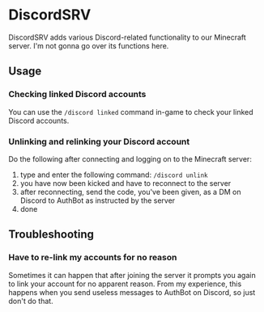 # DiscordSRV

DiscordSRV adds various Discord-related functionality to our Minecraft server. I'm not gonna go over its functions here.

## Usage

### Checking linked Discord accounts

You can use the ``/discord linked`` command in-game to check your linked Discord accounts.

### Unlinking and relinking your Discord account

Do the following after connecting and logging on to the Minecraft server:

1. type and enter the following command: ``/discord unlink``
2. you have now been kicked and have to reconnect to the server
3. after reconnecting, send the code, you've been given, as a DM on Discord to AuthBot as instructed by the server
4. done

## Troubleshooting

### Have to re-link my accounts for no reason

Sometimes it can happen that after joining the server it prompts you again to link your account for no apparent reason. From my experience, this happens when you send useless messages to AuthBot on Discord, so just don't do that.
